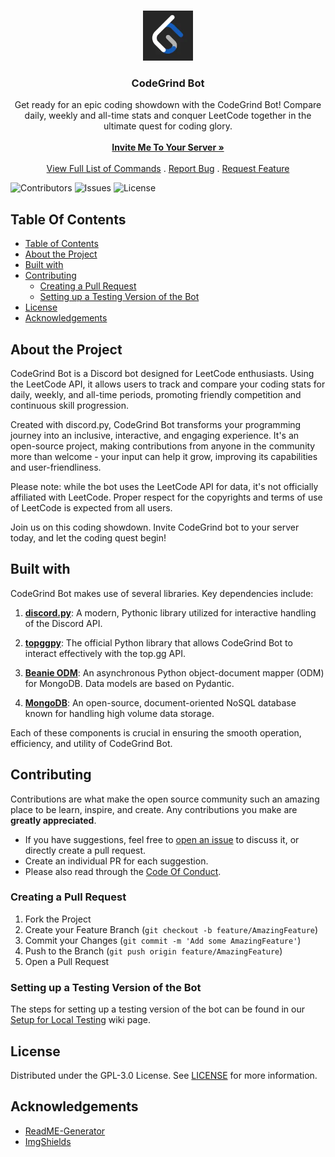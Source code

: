 <br/>
<p align="center">
  <a href="https://github.com/CodeGrind-Team/CodeGrind-Bot">
    <img src="images/logo.png" alt="Logo" width="80" height="80">
  </a>

  <h3 align="center">CodeGrind Bot</h3>

  <p align="center">
    Get ready for an epic coding showdown with the CodeGrind Bot! Compare daily, weekly and all-time stats and conquer LeetCode together in the ultimate quest for coding glory.
    <br/>
    <br/>
    <a href="https://discord.com/api/oauth2/authorize?client_id=1059122559066570885&permissions=947510175826&scope=bot%20applications.commands"><strong>Invite Me To Your Server »</strong></a>
    <br/>
    <br/>
    <a href="https://github.com/CodeGrind-Team/CodeGrind-Bot/wiki/commands">View Full List of Commands</a>
    .
    <a href="https://github.com/CodeGrind-Team/CodeGrind-Bot/issues">Report Bug</a>
    .
    <a href="https://github.com/CodeGrind-Team/CodeGrind-Bot/issues">Request Feature</a>
  </p>
</p>

![Contributors](https://img.shields.io/github/contributors/CodeGrind-Team/CodeGrind-Bot?color=dark-green) ![Issues](https://img.shields.io/github/issues/CodeGrind-Team/CodeGrind-Bot) ![License](https://img.shields.io/github/license/CodeGrind-Team/CodeGrind-Bot)

## Table Of Contents

- [Table of Contents](#table-of-contents)
- [About the Project](#about-the-project)
- [Built with](#built-with)
- [Contributing](#contributing)
  - [Creating a Pull Request](#creating-a-pull-request)
  - [Setting up a Testing Version of the Bot](#setting-up-a-testing-version-of-the-bot)
- [License](#license)
- [Acknowledgements](#acknowledgements)

## About the Project

CodeGrind Bot is a Discord bot designed for LeetCode enthusiasts. Using the LeetCode API, it allows users to track and compare your coding stats for daily, weekly, and all-time periods, promoting friendly competition and continuous skill progression.

Created with discord.py, CodeGrind Bot transforms your programming journey into an inclusive, interactive, and engaging experience. It's an open-source project, making contributions from anyone in the community more than welcome - your input can help it grow, improving its capabilities and user-friendliness.

Please note: while the bot uses the LeetCode API for data, it's not officially affiliated with LeetCode. Proper respect for the copyrights and terms of use of LeetCode is expected from all users.

Join us on this coding showdown. Invite CodeGrind bot to your server today, and let the coding quest begin!

## Built with

CodeGrind Bot makes use of several libraries. Key dependencies include:

1. [**discord.py**](https://discordpy.readthedocs.io/en/stable/): A modern, Pythonic library utilized for interactive handling of the Discord API.

2. [**topggpy**](https://docs.top.gg/): The official Python library that allows CodeGrind Bot to interact effectively with the top.gg API.

3. [**Beanie ODM**](https://beanie-odm.dev/): An asynchronous Python object-document mapper (ODM) for MongoDB. Data models are based on Pydantic.

4. [**MongoDB**](https://www.mongodb.com/): An open-source, document-oriented NoSQL database known for handling high volume data storage.

Each of these components is crucial in ensuring the smooth operation, efficiency, and utility of CodeGrind Bot.

## Contributing

Contributions are what make the open source community such an amazing place to be learn, inspire, and create. Any contributions you make are **greatly appreciated**.

- If you have suggestions, feel free to [open an issue](https://github.com/CodeGrind-Team/CodeGrind-Bot/issues/new) to discuss it, or directly create a pull request.
- Create an individual PR for each suggestion.
- Please also read through the [Code Of Conduct](https://github.com/CodeGrind-Team/CodeGrind-Bot/blob/main/CODE_OF_CONDUCT.md).

### Creating a Pull Request

1. Fork the Project
2. Create your Feature Branch (`git checkout -b feature/AmazingFeature`)
3. Commit your Changes (`git commit -m 'Add some AmazingFeature'`)
4. Push to the Branch (`git push origin feature/AmazingFeature`)
5. Open a Pull Request

### Setting up a Testing Version of the Bot

The steps for setting up a testing version of the bot can be found in our [Setup for Local Testing](https://github.com/CodeGrind-Team/CodeGrind-Bot/wiki/Setup-for-Local-Testing) wiki page.

## License

Distributed under the GPL-3.0 License. See [LICENSE](https://github.com/CodeGrind-Team/CodeGrind-Bot/blob/main/LICENSE) for more information.

## Acknowledgements

- [ReadME-Generator](https://github.com/ShaanCoding/ReadME-Generator)
- [ImgShields](https://shields.io/)
